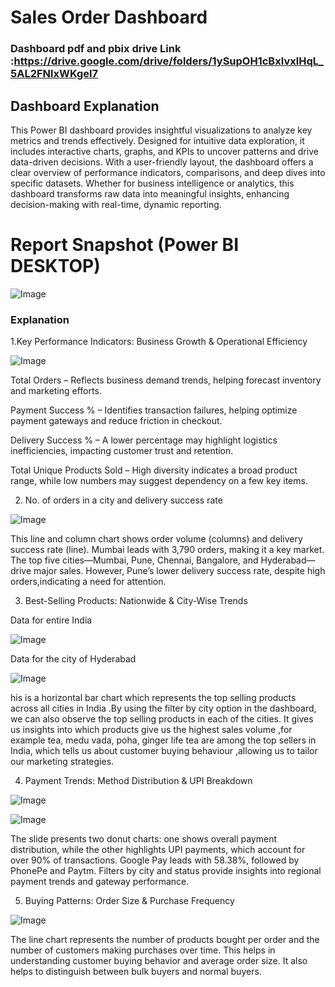 

# Sales Order Dashboard

### Dashboard pdf and pbix drive  Link :https://drive.google.com/drive/folders/1ySupOH1cBxIvxlHqL_5AL2FNlxWKgel7
## Dashboard Explanation

This Power BI dashboard provides insightful visualizations to analyze key metrics and trends effectively. Designed for intuitive data exploration, it includes interactive charts, graphs, and KPIs to uncover patterns and drive data-driven decisions. With a user-friendly layout, the dashboard offers a clear overview of performance indicators, comparisons, and deep dives into specific datasets. Whether for business intelligence or analytics, this dashboard transforms raw data into meaningful insights, enhancing decision-making with real-time, dynamic reporting.

# Report Snapshot (Power BI DESKTOP)
![Image](https://github.com/user-attachments/assets/8aef30d8-6086-46bc-8c94-0676adfe4b07)

### Explanation

1.Key Performance Indicators: Business Growth & Operational Efficiency

![Image](https://github.com/user-attachments/assets/3ed61a7f-f60b-4d92-9890-40d2418b0294)

Total Orders – Reflects business demand trends, helping forecast inventory and marketing efforts.

Payment Success % –  Identifies transaction failures, helping optimize payment gateways and reduce friction in checkout.

Delivery Success % – A lower percentage may highlight logistics inefficiencies, impacting customer trust and retention.

Total Unique Products Sold – High diversity indicates a broad product range, while low numbers may suggest dependency on a few key items.




2. No. of orders in a city and delivery success rate

![Image](https://github.com/user-attachments/assets/3c996d64-64df-46ce-99c6-cd20e1c1af46)

This line and column chart shows order volume (columns) and delivery success rate (line). Mumbai leads with 3,790 orders, making it a key market. The top five cities—Mumbai, Pune, Chennai, Bangalore, and Hyderabad—drive major sales. However, Pune’s lower delivery success rate, despite high orders,indicating a need for attention.



3. Best-Selling Products: Nationwide & City-Wise Trends

Data for entire India


![Image](https://github.com/user-attachments/assets/158d8832-9da9-4c42-9d7a-9d466d1383b3)

Data for the city of 
Hyderabad

![Image](https://github.com/user-attachments/assets/ee2ee84c-3b93-45fd-8004-f0610f3b986c)

his is a horizontal bar chart which represents the top selling products across all cities in India .By using the filter by city option in the dashboard, we can also observe the top selling products in each of the cities. 
It gives us insights into which products give us the highest sales volume ,for example tea, medu vada, poha, ginger life tea are among the top sellers in India, which tells us about customer buying behaviour ,allowing us to tailor our marketing strategies.


4. Payment Trends: Method Distribution & UPI Breakdown

![Image](https://github.com/user-attachments/assets/74150b2f-feb8-4ffc-b9c5-990441b60e3a)

![Image](https://github.com/user-attachments/assets/1cdcaeb1-e3a8-4248-b92e-678535c894ea)

The slide presents two donut charts: one shows overall payment distribution, while the other highlights UPI payments, which account for over 90% of transactions. Google Pay leads with 58.38%, followed by PhonePe and Paytm. Filters by city and status provide insights into regional payment trends and gateway performance.

5. Buying Patterns: Order Size & Purchase Frequency

![Image](https://github.com/user-attachments/assets/15aacfe1-1cb7-499a-919c-93860c9f1933)

The line chart represents the number of products bought per order and the number of customers making purchases over time. This helps in understanding customer buying behavior and average order size. It also helps to distinguish between bulk buyers and normal buyers.
